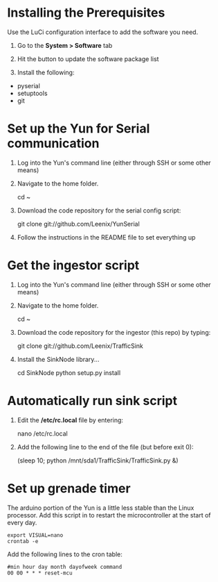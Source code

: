# Installing the Prerequisites

Use the LuCi configuration interface to add the software you need.

1) Go to the __System > Software__ tab

2) Hit the button to update the software package list

3) Install the following:

* pyserial
* setuptools
* git

# Set up the Yun for Serial communication

1) Log into the Yun's command line (either through SSH or some other means)

2) Navigate to the home folder. 

    cd ~

3) Download the code repository for the serial config script:

    git clone git://github.com/Leenix/YunSerial

4) Follow the instructions in the README file to set everything up

# Get the ingestor script

1) Log into the Yun's command line (either through SSH or some other means)

2) Navigate to the home folder. 

    cd ~

3) Download the code repository for the ingestor (this repo) by typing:

    git clone git://github.com/Leenix/TrafficSink

4) Install the SinkNode library...

    cd SinkNode
    python setup.py install

# Automatically run sink script

1) Edit the __/etc/rc.local__ file by entering:

    nano /etc/rc.local

2) Add the following line to the end of the file (but before exit 0):
    
    (sleep 10; python /mnt/sda1/TrafficSink/TrafficSink.py &)

# Set up grenade timer

The arduino portion of the Yun is a little less stable than the Linux processor. Add this script in to restart the microcontroller at the start of every day.

    export VISUAL=nano
    crontab -e

Add the following lines to the cron table:

    #min hour day month dayofweek command
    00 00 * * * reset-mcu


